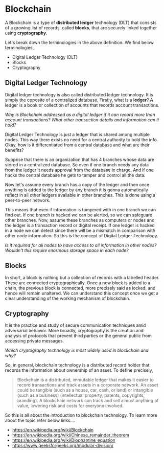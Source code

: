 # Blockchain

A Blockchain is a type of **distributed ledger** technology (DLT) that consists of a growing list of records, called **blocks**, that are securely linked together using **cryptography**.

Let's break down the terminologies in the above definition. We find below terminologies,

- Digital Ledger Technology (DLT)
- Blocks
- Cryptography

## Digital Ledger Technology

Digital ledger technology is also called distributed ledger technology. It is simply the opposite of a centralized database. Firstly, what is a **ledger**? A ledger is a book or collection of accounts that records account transactions.

*Why is Blockchain addressed as a digital ledger if it can record more than account transactions? What other transaction details and information can it hold?*

Digital Ledger Technology is just a ledger that is shared among multiple nodes. This way there exists no need for a central authority to hold the info. Okay, how is it differentiated from a central database and what are their benefits?

Suppose that there is an organization that has 4 branches whose data are stored in a centralized database. So even if one branch needs any data from the ledger it needs approval from the database in charge. And if one hacks the central database he gets to tamper and control all the data.

Now let's assume every branch has a copy of the ledger and then once anything is added to the ledger by any branch it is gonna automatically reflect in all other ledgers available in other branches. This is done using a peer-to-peer network.

This means that even if information is tampered with in one branch we can find out. If one branch is hacked we can be alerted, so we can safeguard other branches. Now, assume these branches as computers or nodes and the ledger is a transaction record or digital receipt. If one ledger is hacked in a node we can detect since there will be a mismatch in comparison with other node information. So this is the concept of Digital Ledger Technology.

*Is it required for all nodes to have access to all information in other nodes? Wouldn't this require enormous storage space in each node?*

## Blocks

In short, a block is nothing but a collection of records with a labelled header. These are connected cryptographically. Once a new block is added to a chain, the previous block is connected, more precisely said as locked, and hence will remain unaltered. We can understand this concept once we get a clear understanding of the working mechanism of blockchain.

## Cryptography

It is the practice and study of secure communication techniques amid adversarial behavior. More broadly, cryptography is the creation and analysis of protocols that prevent third parties or the general public from accessing private messages.

*Which cryptography technology is most widely used in blockchain and why?*

So, in general, blockchain technology is a distributed record holder that records the information about ownership of an asset. To define precisely,
> Blockchain is a distributed, immutable ledger that makes it easier to record transactions and track assets in a corporate network.
An asset could be tangible (such as a house, car, cash, or land) or intangible (such as a business) (intellectual property, patents, copyrights, branding). A blockchain network can track and sell almost anything of value, lowering risk and costs for everyone involved.

So this is all about the introduction to blockchain technology. To learn more about the topic refer below links....
* <https://en.wikipedia.org/wiki/Blockchain>
* <https://en.wikipedia.org/wiki/Chinese_remainder_theorem>
* <https://en.wikipedia.org/wiki/Diophantine_equation>
* <https://www.geeksforgeeks.org/modular-division/>
